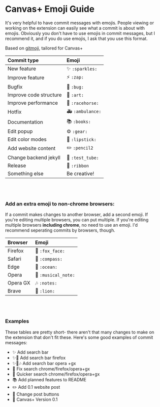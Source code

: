 # Canvas+ Emoji Guide
It's very helpful to have commit messages with emojis. People viewing or working on the extension can easily see what a commit is about with emojis. Obviously you don't have to use emojis in commit messages, but I recommend it, and if you do use emojis, I ask that you use this format.

Based on [gitmoji](https://gitmoji.carloscuesta.me/), tailored for Canvas+

|Commit type|Emoji|
|:-|:-|
|New feature|:sparkles: `:sparkles:`|
|Improve feature|:zap: `:zap:`
|Bugfix|:bug: `:bug:`|
|Improve code structure|:art: `:art:`|
|Improve performance|:racehorse: `:racehorse:`|
|Hotfix|:ambulance: `:ambulance:`|
|Documentation|:books: `:books:`|
|Edit popup|:gear: `:gear:`|
|Edit color modes|:lipstick: `:lipstick:`|
|Add website content|:pencil2: `:pencil2`|
|Change backend jekyll|:test_tube: `:test_tube:`|
|Release|:ribbon: `:ribbon`|
|Something else|Be creative!|

<br><br>
### Add an extra emoji to non-chrome browsers:
If a commit makes changes to another browser, add a second emoji. If you're editing multiple browsers, you can put multiple. If you're editing multiple browsers **including chrome**, no need to use an emoji. I'd recommend seperating commits by browsers, though.

|Browser|Emoji|
|:-|:-
|Firefox|:fox_face: `:fox_face:`|
|Safari|:compass: `:compass:`|
|Edge|:ocean: `:ocean:`|
|Opera|:musical_note: `:musical_note:`|
|Opera GX|:notes: `:notes:`|
|Brave|:lion: `:lion:`|

<br><br>
### Examples
These tables are pretty short- there aren't that many changes to make on the extension that don't fit these. Here's some good examples of commit messages:

- ✨  Add search bar
- ✨🦊  Add search bar firefox
- ✨🎵🎶  Add search bar opera +gx
- 🐛  Fix search chrome/firefox/opera+gx
- 🐎  Quicker search chrome/firefox/opera+gx
- 📚  Add planned features to README
- ✏️  Add 0.1 website post
- 🧪  Change post buttons
- 🎀  Canvas+ Version 0.1
